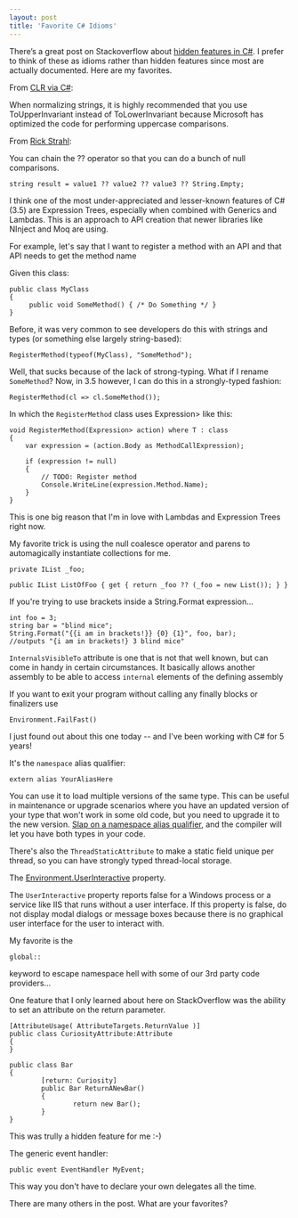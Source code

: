 ```yaml
---
layout: post
title: 'Favorite C# Idioms'
---
```

There’s a great post on Stackoverflow about [hidden features in C#](http://stackoverflow.com/questions/9033?sort=votes&page=1#sort-top). I prefer to think of these as idioms rather than hidden features since most are actually documented. Here are my favorites.

From [CLR via C#](http://www.amazon.com/CLR-via-Second-Pro-Developer/dp/0735621632):

When normalizing strings, it is highly recommended that you use ToUpperInvariant instead of ToLowerInvariant because Microsoft has optimized the code for performing uppercase comparisons.

From [Rick Strahl](http://www.west-wind.com/weblog/posts/236298.aspx):

You can chain the ?? operator so that you can do a bunch of null comparisons.
    
    string result = value1 ?? value2 ?? value3 ?? String.Empty;

I think one of the most under-appreciated and lesser-known features of C# (3.5) are Expression Trees, especially when combined with Generics and Lambdas. This is an approach to API creation that newer libraries like NInject and Moq are using.

For example, let's say that I want to register a method with an API and that API needs to get the method name

Given this class:
    
    public class MyClass  
    {  
         public void SomeMethod() { /* Do Something */ }  
    }  
    

Before, it was very common to see developers do this with strings and types (or something else largely string-based):
    
    RegisterMethod(typeof(MyClass), "SomeMethod");  
    

Well, that sucks because of the lack of strong-typing. What if I rename `SomeMethod`? Now, in 3.5 however, I can do this in a strongly-typed fashion:
    
    RegisterMethod(cl => cl.SomeMethod());  
    

In which the `RegisterMethod` class uses Expression> like this:
    
    void RegisterMethod(Expression> action) where T : class  
    {  
        var expression = (action.Body as MethodCallExpression);  
      
        if (expression != null)  
        {  
            // TODO: Register method  
            Console.WriteLine(expression.Method.Name);  
        }  
    }  
    

This is one big reason that I'm in love with Lambdas and Expression Trees right now.

My favorite trick is using the null coalesce operator and parens to automagically instantiate collections for me.
    
    private IList _foo;  
      
    public IList ListOfFoo { get { return _foo ?? (_foo = new List()); } }

If you're trying to use brackets inside a String.Format expression...
    
    int foo = 3;  
    string bar = "blind mice";  
    String.Format("{{i am in brackets!}} {0} {1}", foo, bar);  
    //outputs "{i am in brackets!} 3 blind mice"

`InternalsVisibleTo` attribute is one that is not that well known, but can come in handy in certain circumstances. It basically allows another assembly to be able to access `internal` elements of the defining assembly

If you want to exit your program without calling any finally blocks or finalizers use
    
    Environment.FailFast()

I just found out about this one today -- and I've been working with C# for 5 years!

It's the `namespace` alias qualifier:
    
    extern alias YourAliasHere  
    

You can use it to load multiple versions of the same type. This can be useful in maintenance or upgrade scenarios where you have an updated version of your type that won't work in some old code, but you need to upgrade it to the new version. [Slap on a namespace alias qualifier](http://blogs.msdn.com/abhinaba/archive/2005/11/30/498278.aspx), and the compiler will let you have both types in your code.

There's also the `ThreadStaticAttribute` to make a static field unique per thread, so you can have strongly typed thread-local storage.


The [Environment.UserInteractive](http://msdn.microsoft.com/en-us/library/system.environment.userinteractive.aspx) property.

The `UserInteractive` property reports false for a Windows process or a service like IIS that runs without a user interface. If this property is false, do not display modal dialogs or message boxes because there is no graphical user interface for the user to interact with.

My favorite is the
    
    global::  
    

keyword to escape namespace hell with some of our 3rd party code providers...

One feature that I only learned about here on StackOverflow was the ability to set an attribute on the return parameter.
    
    [AttributeUsage( AttributeTargets.ReturnValue )]  
    public class CuriosityAttribute:Attribute  
    {  
    }  
      
    public class Bar  
    {  
            [return: Curiosity]  
            public Bar ReturnANewBar()  
            {  
                    return new Bar();  
            }  
    }  
    

This was trully a hidden feature for me :-)

The generic event handler:
    
    public event EventHandler MyEvent;  
    

This way you don't have to declare your own delegates all the time.

There are many others in the post. What are your favorites?
